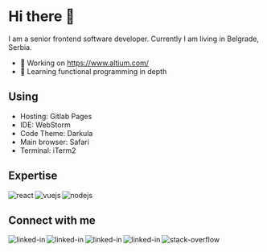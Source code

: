 # Hi there 👋

I am a senior frontend software developer. Currently I am living in Belgrade, Serbia.

- 🔭 Working on https://www.altium.com/
- 🌱 Learning functional programming in depth

## Using

- Hosting: Gitlab Pages
- IDE: WebStorm
- Code Theme: Darkula
- Main browser: Safari
- Terminal: iTerm2

## Expertise

<img align="left" alt="react" src="https://img.shields.io/badge/react%20-%2320232a.svg?&style=for-the-badge&logo=react&logoColor=%2361DAFB" />

<img align="left" alt="vuejs" src="https://img.shields.io/badge/Vue.js-35495E?style=for-the-badge&logo=vuedotjs&logoColor=4FC08D" />

<img align="left" alt="nodejs" src="https://img.shields.io/badge/node.js%20-%2343853D.svg?&style=for-the-badge&logo=node.js&logoColor=white" />
<br />

## Connect with me

[<img align="left" alt="linked-in" src="https://img.shields.io/badge/linkedin-%230077B5.svg?&style=for-the-badge&logo=linkedin&logoColor=white" />](https://www.linkedin.com/in/евгений-гужихин-274021155/)

[<img align="left" alt="linked-in" src="https://img.shields.io/badge/headhunter-%23ff0000.svg?&style=for-the-badge&logoColor=white" />](https://spb.hh.ru/applicant/resumes/view?resume=2a05d008ff045a3b770039ed1f7a6b454e4956)

[<img align="left" alt="linked-in" src="https://img.shields.io/badge/telegram-%230077B5.svg?&style=for-the-badge&logo=telegram&logoColor=white" />](https://t.me/gpont97)

[<img align="left" alt="linked-in" src="https://img.shields.io/badge/instagram-%23E1306C.svg?&style=for-the-badge&logo=instagram&logoColor=white" />](https://www.instagram.com/gpont31/)

[<img align="left" alt="stack-overflow" src="https://img.shields.io/badge/stack%20overflow-FE7A16?logo=stack-overflow&logoColor=white&style=for-the-badge" />](https://stackoverflow.com/users/4446359/)
